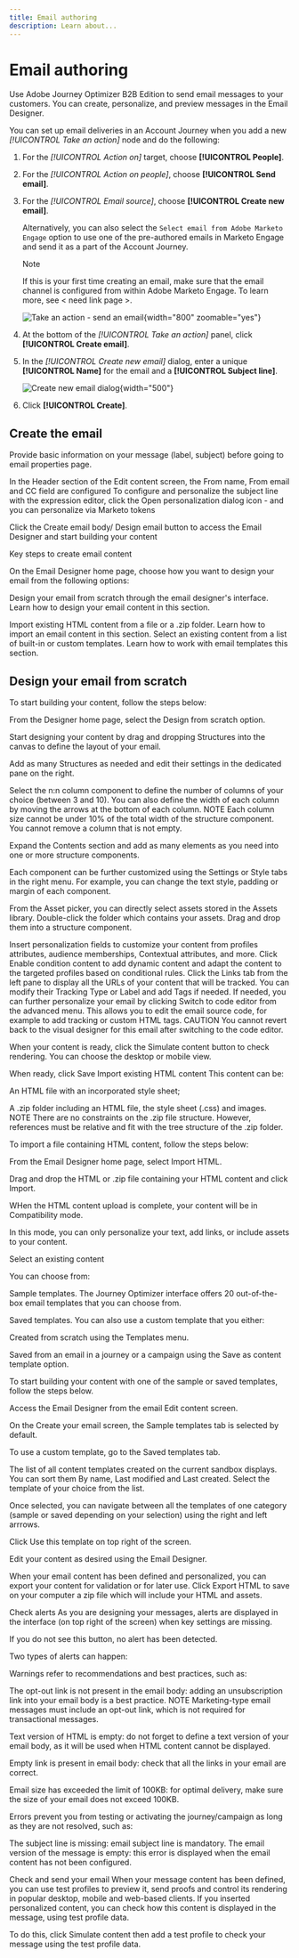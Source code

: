 ```yaml
---
title: Email authoring
description: Learn about...
---
```


# Email authoring

Use Adobe Journey Optimizer B2B Edition to send email messages to your customers. You can create, personalize, and preview messages in the Email Designer.

You can set up email deliveries in an Account Journey when you add a new _[!UICONTROL Take an action]_ node and do the following:

1. For the _[!UICONTROL Action on]_ target, choose **[!UICONTROL People]**.
1. For the _[!UICONTROL Action on people]_, choose **[!UICONTROL Send email]**.
1. For the _[!UICONTROL Email source]_, choose **[!UICONTROL Create new email]**.

   Alternatively, you can also select the `Select email from Adobe Marketo Engage` option to use one of the pre-authored emails in Marketo Engage and send it as a part of the Account Journey.

   >[!NOTE]
   >
   >If this is your first time creating an email, make sure that the email channel is configured from within Adobe Marketo Engage. To learn more, see < need link page >.

   ![Take an action - send an email](assets/journey-node-send-email.png){width="800" zoomable="yes"}

1. At the bottom of the _[!UICONTROL Take an action]_ panel, click **[!UICONTROL Create email]**.

1. In the _[!UICONTROL Create new email]_ dialog, enter a unique **[!UICONTROL Name]** for the email and a **[!UICONTROL Subject line]**.

   ![Create new email dialog](assets/create-new-email.png){width="500"}

1. Click **[!UICONTROL Create]**.

## Create the email

Provide basic information on your message (label, subject) before going to email properties page.

In the Header section of the Edit content screen, the From name, From email and CC field are configured 
To configure and personalize the subject line with the expression editor, click the Open personalization dialog icon - and you can personalize via Marketo tokens

Click the Create email body/ Design email button to access the Email Designer and start building your content

Key steps to create email content

On the Email Designer home page, choose how you want to design your email from the following options:

Design your email from scratch through the email designer's interface. Learn how to design your email content in this section.

Import existing HTML content from a file or a .zip folder. Learn how to import an email content in this section.
Select an existing content from a list of built-in or custom templates. Learn how to work with email templates this section.

## Design your email from scratch

To start building your content, follow the steps below:

From the Designer home page, select the Design from scratch option.

Start designing your content by drag and dropping Structures into the canvas to define the layout of your email.

Add as many Structures as needed and edit their settings in the dedicated pane on the right.

Select the n:n column component to define the number of columns of your choice (between 3 and 10). You can also define the width of each column by moving the arrows at the bottom of each column.
NOTE
Each column size cannot be under 10% of the total width of the structure component. You cannot remove a column that is not empty.

Expand the Contents section and add as many elements as you need into one or more structure components. 

Each component can be further customized using the Settings or Style tabs in the right menu. For example, you can change the text style, padding or margin of each component. 

From the Asset picker, you can directly select assets stored in the Assets library. Double-click the folder which contains your assets. Drag and drop them into a structure component.

Insert personalization fields to customize your content from profiles attributes, audience memberships, Contextual attributes, and more. 
Click Enable condition content to add dynamic content and adapt the content to the targeted profiles based on conditional rules.
Click the Links tab from the left pane to display all the URLs of your content that will be tracked. You can modify their Tracking Type or Label and add Tags if needed. 
If needed, you can further personalize your email by clicking Switch to code editor from the advanced menu. This allows you to edit the email source code, for example to add tracking or custom HTML tags.
CAUTION
You cannot revert back to the visual designer for this email after switching to the code editor.

When your content is ready, click the Simulate content button to check rendering. You can choose the desktop or mobile view.

When ready, click Save
Import existing HTML content
This content can be:

An HTML file with an incorporated style sheet;

A .zip folder including an HTML file, the style sheet (.css) and images.
NOTE
There are no constraints on the .zip file structure. However, references must be relative and fit with the tree structure of the .zip folder.

To import a file containing HTML content, follow the steps below:

From the Email Designer home page, select Import HTML.

Drag and drop the HTML or .zip file containing your HTML content and click Import.

WHen the HTML content upload is complete, your content will be in Compatibility mode.

In this mode, you can only personalize your text, add links, or include assets to your content.

Select an existing content

You can choose from:

Sample templates. The Journey Optimizer interface offers 20 out-of-the-box email templates that you can choose from.

Saved templates. You can also use a custom template that you either:

Created from scratch using the Templates menu.

Saved from an email in a journey or a campaign using the Save as content template option. 

To start building your content with one of the sample or saved templates, follow the steps below.

Access the Email Designer from the email Edit content screen.

On the Create your email screen, the Sample templates tab is selected by default.

To use a custom template, go to the Saved templates tab.

The list of all content templates created on the current sandbox displays. You can sort them By name, Last modified and Last created.
Select the template of your choice from the list.

Once selected, you can navigate between all the templates of one category (sample or saved depending on your selection) using the right and left arrrows.

Click Use this template on top right of the screen.

Edit your content as desired using the Email Designer.



When your email content has been defined and personalized, you can export your content for validation or for later use. Click Export HTML to save on your computer a zip file which will include your HTML and assets.

Check alerts
As you are designing your messages, alerts are displayed in the interface (on top right of the screen) when key settings are missing.

If you do not see this button, no alert has been detected.

Two types of alerts can happen:

Warnings refer to recommendations and best practices, such as:

The opt-out link is not present in the email body: adding an unsubscription link into your email body is a best practice. 
NOTE
Marketing-type email messages must include an opt-out link, which is not required for transactional messages. 

Text version of HTML is empty: do not forget to define a text version of your email body, as it will be used when HTML content cannot be displayed.

Empty link is present in email body: check that all the links in your email are correct. 

Email size has exceeded the limit of 100KB: for optimal delivery, make sure the size of your email does not exceed 100KB. 

Errors prevent you from testing or activating the journey/campaign as long as they are not resolved, such as:

The subject line is missing: email subject line is mandatory. 
The email version of the message is empty: this error is displayed when the email content has not been configured.

Check and send your email
When your message content has been defined, you can use test profiles to preview it, send proofs and control its rendering in popular desktop, mobile and web-based clients. If you inserted personalized content, you can check how this content is displayed in the message, using test profile data.

To do this, click Simulate content then add a test profile to check your message using the test profile data.
